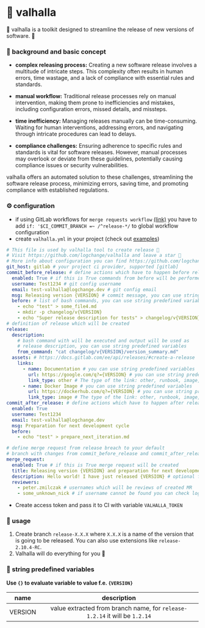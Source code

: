 # 🌌 valhalla

🌌 valhalla is a toolkit designed to streamline the release of new versions of software. 🌌

### 📐 background and basic concept

- **complex releasing process:** Creating a new software release involves a multitude of intricate steps. This
  complexity
  often results in human errors, time wastage, and a lack of compliance with essential rules and standards.

- **manual workflow:** Traditional release processes rely on manual intervention, making them prone to inefficiencies
  and mistakes, including configuration errors, missed details, and missteps.

- **time inefficiency:** Managing releases manually can be time-consuming. Waiting for human interventions, addressing
  errors, and navigating through intricate procedures can lead to delays.

- **compliance challenges:** Ensuring adherence to specific rules and standards is vital for software releases. However,
  manual processes may overlook or deviate from these guidelines, potentially causing compliance issues or security
  vulnerabilities.

valhalla offers an automated solution to these challenges, streamlining the software release process, minimizing errors,
saving time, and promoting compliance with established regulations.

### ⚙️ configuration

- if using GitLab workflows
  for `merge requests workflow` [(link)](https://gitlab.com/gitlab-org/gitlab/-/blob/master/lib/gitlab/ci/templates/Workflows/MergeRequest-Pipelines.gitlab-ci.yml)
  you have to add `if: '$CI_COMMIT_BRANCH =~ /^release-*/` to global workflow configuration
- create `valhalla.yml` in your project (check out [examples](https://github.com/logchange/valhalla/tree/master/examples))
```yml
# This file is used by valhalla tool to create release 🌌
# Visit https://github.com/logchange/valhalla and leave a star 🌟
# More info about configuration you can find https://github.com/logchange/valhalla#%EF%B8%8F-configuration ⬅️
git_host: gitlab # your project ci provider, supported [gitlab]  
commit_before_release: # define actions which have to happen before release and output should be committed
  enabled: True # if this is True commands from before will be performed and committed to branch
  username: Test1234 # git config username
  email: test-valhalla@logchange.dev # git config email
  msg: Releasing version {VERSION} # commit message, you can use string predefined variables
  before: # list of bash commands, you can use string predefined variables
    - echo "test" > some_file4.md
    - mkdir -p changelog/v{VERSION}
    - echo "Super release description for tests" > changelog/v{VERSION}/version_summary.md
# definition of release which will be created
release:
  description:
    # bash command with will be executed and output will be used as 
    # release description, you can use string predefined variables
    from_command: "cat changelog/v{VERSION}/version_summary.md"
  assets: # https://docs.gitlab.com/ee/api/releases/#create-a-release
    links:
      - name: Documentation # you can use string predefined variables
        url: https://google.com/q?={VERSION} # you can use string predefined variables
        link_type: other # The type of the link: other, runbook, image, package.
      - name: Docker Image # you can use string predefined variables
        url: https://dockerhub.com/q?={VERSION} # you can use string predefined variables
        link_type: image # The type of the link: other, runbook, image, package.
commit_after_release: # define actions which have to happen after release and output should be committed
  enabled: True
  username: Test1234
  email: test-valhalla@logchange.dev
  msg: Preparation for next development cycle
  before:
    - echo "test" > prepare_next_iteration.md

# define merge request from release breach to your default 
# branch with changes from commit_before_release and commit_after_release
merge_request: 
  enabled: True # if this is True merge request will be created
  title: Releasing version {VERSION} and preparation for next development cycle # you can use string predefined variables
  description: Hello world! I have just released {VERSION} # optional filed, you can use string predefined variables
  reviewers:
    - peter.zmilczak # usernames which will be reviews of created MR
    - some_unknown_nick # if username cannot be found you can check logs
```
- Create access token and pass it to CI with variable `VALHALLA_TOKEN`

### 🔸 usage

1. Create branch `release-X.X.X` where `X.X.X` is a name of the version that is going to be released. You can also use
   extensions like `release-2.10.4-RC`.
2. Valhalla will do everything for you 🚀

### 🖖 string predefined variables

**Use `{}` to evaluate variable to value f.e. `{VERSION}`**

|  name   |                                description                                 |
|:-------:|:--------------------------------------------------------------------------:|
| VERSION | value extracted from branch name, for `release-1.2.14` it will be `1.2.14` |